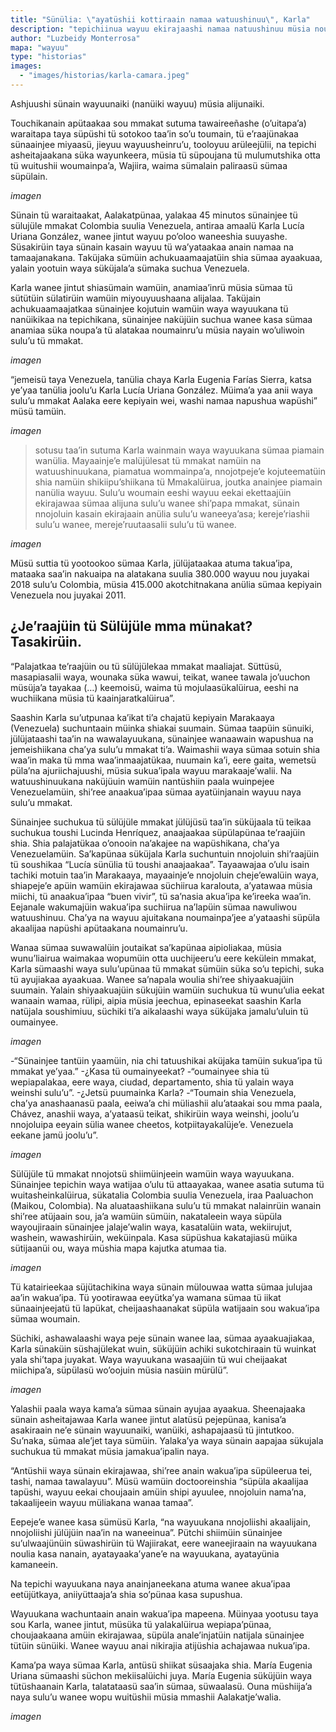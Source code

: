 ```yaml
---
title: "Sünülia: \"ayatüshii kottiraain namaa watuushinuu\", Karla"
description: "tepichiinua wayuu ekirajaashi namaa natuushinuu müsia noushinuu tü kasa alatakaa sulu’u woumain. Karla Lucía Uriana González süküjüinjatü suchukua jamüin saa’inrulujut otta tü kasa sülatirakaa Colombia sümaa Venezuela"
author: "Luzbeidy Monterrosa"
mapa: "wayuu"
type: "historias"
images:
  - "images/historias/karla-camara.jpeg"
---
```


Ashjuushi sünain wayuunaiki (nanüiki wayuu) müsia alijunaiki.

Touchikanain apütaakaa sou mmakat sutuma tawaireeñashe (o’uitapa’a) waraitapa taya süpüshi tü sotokoo taa’in so’u toumain, tü e’raajünakaa sünaainjee miyaasü, jieyuu wayuusheinru’u, tooloyuu arüleejülii, na tepichi asheitajaakana süka wayunkeera, müsia tü süpoujana tü mulumutshika otta tü wuitushii woumainpa’a, Wajiira, waima sümalain paliraasü sümaa süpülain.

*imagen*

Sünain tü waraitaakat, Aalakatpünaa, yalakaa 45 minutos sünainjee tü sülujüle mmakat Colombia suulia Venezuela, antiraa amaalü Karla Lucía Uriana González,  wanee jintut wayuu po’oloo waneeshia suuyashe. Süsakirüin taya sünain kasain wayuu tü wa’yataakaa anain namaa na tamaajanakana. Taküjaka sümüin achukuaamaajatüin shia sümaa ayaakuaa, yalain yootuin waya süküjala’a sümaka suchua Venezuela.
 
Karla wanee jintut shiasümain wamüin, anamiaa’inrü müsia sümaa tü sütütüin sülatirüin wamüin miyouyuushaana alijalaa. Taküjain achukuaamaajatkaa sünainjee kojutuin wamüin waya wayuukana tü nanüikikaa na tepichikana, sünainjee naküjüin suchua wanee kasa sümaa anamiaa süka noupa’a tü alatakaa noumainru’u müsia nayain wo’uliwoin sulu’u tü mmakat.

*imagen*

“jemeisü taya Venezuela, tanülia chaya Karla Eugenia Farías Sierra, katsa ye’yaa tanülia joolu’u Karla Lucía Uriana González. Müima’a yaa anii waya sulu’u mmakat Aalaka eere kepiyain wei, washi namaa napushua wapüshi” müsü tamüin.

*imagen*

> sotusu taa’in sutuma Karla wainmain waya wayuukana sümaa  piamain wanülia. Mayaainje’e malüjülesat tü mmakat namüin na watuushinuukana, piamatua wommainpa’a, nnojotpeje’e kojuteematüin shia namüin shikiipu’shiikana tü Mmakalüirua, joutka anainjee piamain nanülia wayuu. Sulu’u woumain eeshi wayuu eekai ekettaajüin ekirajawaa sümaa alijuna sulu’u wanee shi’papa mmakat, sünain nnojoluin kasain ekirajaain anülia sulu’u waneeya’asa; kereje’riashii sulu’u wanee, mereje’ruutaasalii sulu’u tü wanee.

*imagen*

Müsü suttia tü yootookoo sümaa Karla, jülüjataakaa atuma takua’ipa, mataaka saa’in nakuaipa na alatakana suulia 380.000 wayuu nou juyakai 2018 sulu’u Colombia, müsia 415.000 akotchitnakana anülia sümaa kepiyain Venezuela nou juyakai 2011.

## ¿Je’raajüin tü Sülüjüle mma münakat? Tasakirüin.

“Palajatkaa te’raajüin ou tü sülüjülekaa mmakat maaliajat. Süttüsü, masapiasalii waya, wounaka süka wawui, teikat, wanee tawala jo’uuchon müsüja’a tayakaa (…) keemoisü, waima tü mojulaasükalüirua, eeshi na wuchiikana müsia tü kaainjaratkalüirua”.
 
Saashin Karla su’utpunaa ka’ikat ti’a chajatü kepiyain Marakaaya (Venezuela) suchuntaain müinka shiakai suumain. Sümaa taapüin sünuiki, jülüjataashi taa’in na wawalayuukana, sünainjee wanaawain wapushua na jemeishiikana cha’ya sulu’u mmakat ti’a. Waimashii waya sümaa sotuin shia waa’in maka tü mma waa’inmaajatükaa, nuumain ka’i, eere gaita, wemetsü püla’na ajuriichajuushi, müsia sukua’ipala wayuu marakaaje’walii. Na watuushinuukana naküjüuin wamüin nantüshiin paala wuinpejee Venezuelamüin, shi’ree anaakua’ipaa sümaa ayatüinjanain wayuu naya sulu’u mmakat.
 
Sünainjee suchukua tü sülüjüle mmakat jülüjüsü taa’in süküjaala tü teikaa suchukua toushi Lucinda Henríquez, anaajaakaa süpülapünaa te’raajüin shia. Shia palajatükaa o’onooin na’akajee na wapüshikana, cha’ya Venezuelamüin. Sa’kapünaa süküjala Karla suchuntuin nnojoluin shi’raajüin tü soushikaa “Lucía sünülia tü toushi anaajaakaa”. Tayaawajaa o’ulu isain tachiki motuin taa’in Marakaaya, mayaainje’e nnojoluin cheje’ewalüin waya, shiapeje’e apüin wamüin ekirajawaa süchiirua karalouta, a’yatawaa müsia miichi, tü anaakua’ipaa “buen vivir”, tü sa’nasia akua’ipa ke’ireeka waa’in. Eejanale wakumajüin wakua’ipa suchiirua na’lapüin sümaa nawuliwou watuushinuu. Cha’ya na wayuu ajuitakana noumainpa’jee a’yataashi süpüla akaalijaa napüshi apütaakana noumainru’u.
 
Wanaa sümaa suwawalüin joutaikat sa’kapünaa aipioliakaa, müsia wunu’liairua  waimakaa wopumüin otta uuchijeeru’u eere kekülein mmakat, Karla sümaashi waya sulu’upünaa tü mmakat sümüin süka so’u tepichi, suka tü ayujiakaa ayaakuaa. Wanee sa’napala woulia shi’ree shiyaakuajüin suumain. Yalain shiyaakuajüin sükujüin wamüin suchukua tü wunu’ulia eekat wanaain wamaa, rülipi, aipia müsia jeechua, epinaseekat saashin Karla natüjala soushimiuu, süchiki ti’a aikalaashi waya süküjaka jamalu’uluin tü oumainyee.

*imagen*

-“Sünainjee tantüin yaamüin, nia chi tatuushikai aküjaka tamüin sukua’ipa tü mmakat ye’yaa.”
-¿Kasa tü oumainyeekat?
-“oumainyee shia tü wepiapalakaa, eere waya, ciudad, departamento, shia tü yalain waya weinshi sulu’u”.
-¿Jetsü puumainka Karla?
-“Toumain shia Venezuela, cha’ya anashaanasü paala, eeiwa’a chi müliashii alu’ataakai sou mma paala, Chávez, anashii waya, a’yataasü teikat, shikirüin waya weinshi, joolu’u nnojoluipa eeyain sülia wanee cheetos, kotpiitayakalüje’e. Venezuela eekane jamü joolu’u”.

*imagen*

Sülüjüle tü mmakat nnojotsü shiimüinjeein wamüin waya wayuukana. Sünainjee tepichin waya watijaa o’ulu tü attaayakaa, wanee asatia sutuma tü wuitasheinkalüirua, sükatalia Colombia suulia Venezuela, iraa Paaluachon (Maikou, Colombia). Na aluataashiikana sulu’u tü mmakat nalainrüin wanain shi’ree atüjaain sou, ja’a wamüin sümüin, nakataleein waya süpüla wayoujiraain sünainjee jalaje’walin waya, kasatalüin wata, wekiirujut, washein, wawashirüin, weküinpala. Kasa süpüshua kakatajiasü müika sütijaanüi ou, waya müshia mapa kajutka atumaa tia.

*imagen*

Tü katairieekaa süjütachikina waya sünain mülouwaa watta sümaa julujaa aa’in wakua’ipa. Tü yootirawaa eeyütka’ya wamana sümaa tü iikat sünaainjeejatü tü lapükat, cheijaashaanakat süpüla watijaain sou wakua’ipa sümaa woumain.

Süchiki, ashawalaashi waya peje sünain wanee laa, sümaa ayaakuajiakaa, Karla sünaküin süshajülekat wuin, süküjüin achiki sukotchiraain tü wuinkat yala shi’tapa juyakat. Waya wayuukana wasaajüin tü wui cheijaakat miichipa’a, süpülasü wo’oojuin müsia nasüin mürülü”.

*imagen*

Yalashii paala waya kama’a sümaa sünain ayujaa ayaakua. Sheenajaaka sünain asheitajawaa Karla wanee jintut alatüsü pejepünaa, kanisa’a asakiraain ne’e sünain wayuunaiki, wanüiki, ashapajaasü tü jintutkoo. Su’naka, sümaa ale’jet taya sümüin. Yalaka’ya waya sünain aapajaa sükujala suchukua tü mmakat müsia jamakua’ipalin naya.
 
“Antüshii waya sünain ekirajawaa, shi’ree anain wakua’ipa süpüleerua tei, tashi, namaa tawalayuu”. Müsü wamüin doctooreinshia “süpüla akaalijaa tapüshi, wayuu eekai choujaain amüin shipi ayuulee, nnojoluin nama’na, takaalijeein wayuu müliakana wanaa tamaa”.
 
Eepeje’e wanee kasa sümüsü Karla, “na wayuukana nnojoliishi akaalijain, nnojoliishi jülüjüin naa’in na waneeinua”. Pütchi shiimüin sünainjee su’ulwaajünüin süwashirüin tü Wajiirakat, eere waneejiraain na wayuukana noulia kasa nanain, ayatayaaka’yane’e na wayuukana, ayatayünia kamaneein.
 
Na tepichi wayuukana naya anainjaneekana atuma wanee akua’ipaa eetüjütkaya, aniiyüttaaja’a shia so’pünaa kasa supushua.

Wayuukana wachuntaain anain wakua’ipa mapeena. Müinyaa yootusu taya sou Karla, wanee jintut, müsüka tü yalakalüirua wepiapa’pünaa, choujaakaana amüin ekirajawaa, süpüla anale’injatüin natijala sünainjee tütüin sünüiki. Wanee wayuu anai nikirajia atijüshia achajawaa nukua’ipa.

Kama’pa waya sümaa Karla, antüsü shiikat süsaajaka shia. María Eugenia Uriana sümaashi süchon mekiisalüichi juya. María Eugenia süküjüin waya tütüshaanain Karla, talatataasü saa’in sümaa, süwaalasü. Ouna müshiija’a naya sulu’u wanee wopu wuitüshii müsia mmashii Aalakatje’walia.

*imagen*

